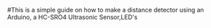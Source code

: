 
#This is a simple guide on how to make a distance detector using an Arduino, a HC-SRO4 Ultrasonic Sensor,LED's                                         
